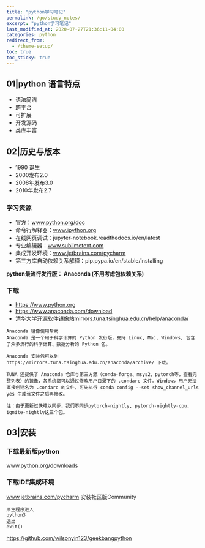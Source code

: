 ```yaml
---
title: "python学习笔记"
permalink: /go/study_notes/
excerpt: "python学习笔记"
last_modified_at: 2020-07-27T21:36:11-04:00
categories: python
redirect_from:
  - /theme-setup/
toc: true
toc_sticky: true
---
```


## 01|python 语言特点

- 语法简洁
- 跨平台
- 可扩展
- 开发源码
- 类库丰富

## 02|历史与版本

 - 1990 诞生
 - 2000发布2.0
 - 2008年发布3.0
 - 2010年发布2.7

### 学习资源

 - 官方：www.python.org/doc
 - 命令行解释器：www.ipython.org
 - 在线网页调试：jupyter-notebook.readthedocs.io/en/latest
 - 专业编辑器：www.sublimetext.com
 - 集成开发环境：www.jetbrains.com/pycharm
 - 第三方库自动依赖关系解释：pip.pypa.io/en/stable/installing

**python最流行发行版： Anaconda (不用考虑包依赖关系)**

### 下载

 - https://www.python.org
 - https://www.anaconda.com/download
 - 清华大学开源软件镜像站mirrors.tuna.tsinghua.edu.cn/help/anaconda/

```
Anaconda 镜像使用帮助
Anaconda 是一个用于科学计算的 Python 发行版，支持 Linux, Mac, Windows, 包含了众多流行的科学计算、数据分析的 Python 包。

Anaconda 安装包可以到 https://mirrors.tuna.tsinghua.edu.cn/anaconda/archive/ 下载。

TUNA 还提供了 Anaconda 仓库与第三方源（conda-forge、msys2、pytorch等，查看完整列表）的镜像，各系统都可以通过修改用户目录下的 .condarc 文件。Windows 用户无法直接创建名为 .condarc 的文件，可先执行 conda config --set show_channel_urls yes 生成该文件之后再修改。

注：由于更新过快难以同步，我们不同步pytorch-nightly, pytorch-nightly-cpu, ignite-nightly这三个包。
```

## 03|安装

### 下载最新版python
 www.python.org/downloads

### 下载IDE集成环境
 www.jetbrains.com/pycharm  安装社区版Community

```
原生程序进入
python3
退出
exit()
```


https://github.com/wilsonyin123/geekbangpython

 